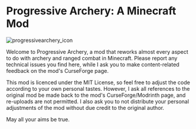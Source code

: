 # Progressive Archery: A Minecraft Mod


![progressivearchery_icon](https://user-images.githubusercontent.com/117603129/234379969-38b4face-04d7-4d01-964d-c999efccd91f.png)

Welcome to Progressive Archery, a mod that reworks almost every aspect to do with archery and ranged combat in Minecraft.
Please report any technical issues you find here, while I ask you to make content-related feedback on the mod's CurseForge page. 

This mod is licenced under the MIT License, so feel free to adjust the code according to your own personal tastes. 
However, I ask all references to the original mod be made back to the mod's CurseForge/Modrinth page, and re-uploads are not permitted.
I also ask you to not distribute your personal adjustments of the mod without due credit to the original author.

May all your aims be true.
